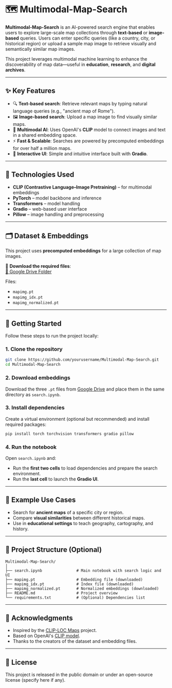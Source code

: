 # 🗺️ Multimodal-Map-Search

**Multimodal-Map-Search** is an AI-powered search engine that enables users to explore large-scale map collections through **text-based** or **image-based** queries. Users can enter specific queries (like a country, city, or historical region) or upload a sample map image to retrieve visually and semantically similar map images.

This project leverages multimodal machine learning to enhance the discoverability of map data—useful in **education**, **research**, and **digital archives**.

---

## ✨ Key Features

- 🔍 **Text-based search**: Retrieve relevant maps by typing natural language queries (e.g., "ancient map of Rome").
- 🖼️ **Image-based search**: Upload a map image to find visually similar maps.
- 🧠 **Multimodal AI**: Uses OpenAI's **CLIP** model to connect images and text in a shared embedding space.
- ⚡ **Fast & Scalable**: Searches are powered by precomputed embeddings for over half a million maps.
- 🧪 **Interactive UI**: Simple and intuitive interface built with **Gradio**.

---

## 🧠 Technologies Used

- **CLIP (Contrastive Language–Image Pretraining)** – for multimodal embeddings
- **PyTorch** – model backbone and inference
- **Transformers** – model handling
- **Gradio** – web-based user interface
- **Pillow** – image handling and preprocessing

---

## 🗂 Dataset & Embeddings

This project uses **precomputed embeddings** for a large collection of map images.

🔗 **Download the required files**:  
[📁 Google Drive Folder](https://drive.google.com/drive/folders/161PYWfSHI393Qh6RPJolPopAGvaMffMq?usp=sharing)

Files:
- `mapimg.pt`
- `mapimg_idx.pt`
- `mapimg_normalized.pt`

---

## 🚀 Getting Started

Follow these steps to run the project locally:

### 1. Clone the repository
```bash
git clone https://github.com/yourusername/Multimodal-Map-Search.git
cd Multimodal-Map-Search
```

### 2. Download embeddings

Download the three `.pt` files from [Google Drive](https://drive.google.com/drive/folders/161PYWfSHI393Qh6RPJolPopAGvaMffMq?usp=sharing) and place them in the same directory as `search.ipynb`.

### 3. Install dependencies

Create a virtual environment (optional but recommended) and install required packages:

```bash
pip install torch torchvision transformers gradio pillow
```

### 4. Run the notebook

Open `search.ipynb` and:
- Run the **first two cells** to load dependencies and prepare the search environment.
- Run the **last cell** to launch the **Gradio UI**.

---

## 🧪 Example Use Cases

- Search for **ancient maps** of a specific city or region.
- Compare **visual similarities** between different historical maps.
- Use in **educational settings** to teach geography, cartography, and history.

---

## 📁 Project Structure (Optional)

```
Multimodal-Map-Search/
│
├── search.ipynb               # Main notebook with search logic and UI
├── mapimg.pt                  # Embedding file (downloaded)
├── mapimg_idx.pt              # Index file (downloaded)
├── mapimg_normalized.pt       # Normalized embeddings (downloaded)
├── README.md                  # Project overview
└── requirements.txt           # (Optional) Dependencies list
```

---

## 🙏 Acknowledgments

- Inspired by the [CLIP-LOC Maps](https://github.com/j-mahowald/clip-loc-maps) project.
- Based on OpenAI's [CLIP model](https://openai.com/blog/clip).
- Thanks to the creators of the dataset and embedding files.

---

## 📄 License

This project is released in the public domain or under an open-source license (specify here if any).
